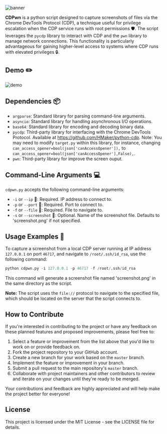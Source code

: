 ![banner](https://github.com/offensive-security-pwncat/CDPwn/blob/main/banner.png)

**CDPwn** is a python script designed to capture screenshots of files via the Chrome DevTools Protocol (CDP), a technique useful for privilege escalation when the CDP service runs with root permissions 🛡️. The script leverages the `pycdp` library to interact with CDP and the `pwn` library to manage network connections. This functionality is particularly advantageous for gaining higher-level access to systems where CDP runs with elevated privileges 🔒.

## Demo ✏️

![demo](https://youtu.be/K0ClfDBeTyo)

## Dependencies 📦

- `argparse`: Standard library for parsing command-line arguments.
- `asyncio`: Standard library for handling asynchronous I/O operations.
- `base64`: Standard library for encoding and decoding binary data.
- `pycdp`: Third-party library for interfacing with the Chrome DevTools Protocol. Available at https://github.com/HMaker/python-cdp. Note: You may need to modify `target.py` within this library, for instance, changing `can_access_opener=bool(json['canAccessOpener']),` to `can_access_opener=bool(json['canAccessOpener'],False),`.
- `pwn`: Third-party library for improve the screen ouput.

## Command-Line Arguments 💻

`cdpwn.py` accepts the following command-line arguments:

- `-i` or `--ip` 📶: Required. IP address to connect to.
- `-p` or `--port` 🔌: Required. Port to connect to.
- `-f` or `--file` 📂: Required. File to navigate to.
- `-s` or `--screenshot` 📸: Optional. Name of the screenshot file. Defaults to 'screenshot.png' if not specified.

## Usage Examples 🚀

To capture a screenshot from a local CDP server running at IP address `127.0.0.1` on port `46717`, and navigate to `/root/.ssh/id_rsa`, use the following command:

```python
python cdpwn.py -i 127.0.0.1 -p 46717 -f /root/.ssh/id_rsa
```

This command will generate a screenshot file named 'screenshot.png' in the same directory as the script.

**Note:** The script uses the `file://` protocol to navigate to the specified file, which should be located on the server that the script connects to.

## How to Contribute

If you're interested in contributing to the project or have any feedback on these planned features and proposed improvements, please feel free to:

1. Select a feature or improvement from the list above that you'd like to work on or provide feedback on.
2. Fork the project repository to your GitHub account.
3. Create a new branch for your work based on the `master` branch.
4. Implement the feature or improvement in your branch.
5. Submit a pull request to the main repository's `master` branch.
6. Collaborate with project maintainers and other contributors to review and iterate on your changes until they're ready to be merged.

Your contributions and feedback are highly appreciated and will help make the project better for everyone!

## License

This project is licensed under the MIT License - see the LICENSE file for details.
